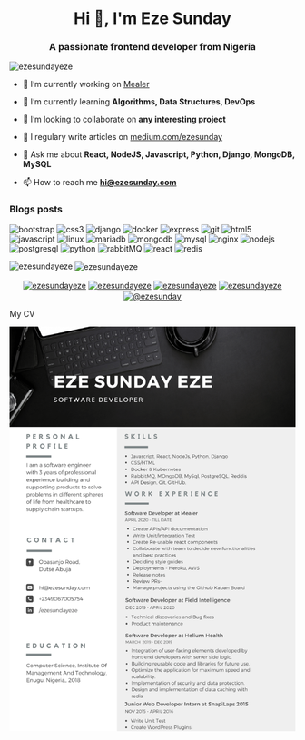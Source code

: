 <h1 align="center">Hi 👋, I'm Eze Sunday</h1>
<h3 align="center">A passionate frontend developer from Nigeria</h3>

<p align="left"> <img src="https://komarev.com/ghpvc/?username=ezesundayeze" alt="ezesundayeze" /> </p>

- 🔭 I’m currently working on [Mealer](mealer.io)

- 🌱 I’m currently learning **Algorithms, Data Structures, DevOps**

- 👯 I’m looking to collaborate on **any interesting project**

- 📝 I regulary write articles on [medium.com/ezesunday](medium.com/ezesunday)

- 💬 Ask me about **React, NodeJS, Javascript, Python, Django, MongoDB, MySQL**

- 📫 How to reach me **hi@ezesunday.com**

### Blogs posts
<!-- BLOG-POST-LIST:START -->
<!-- BLOG-POST-LIST:END -->

<p align="left"><img src="https://devicons.github.io/devicon/devicon.git/icons/bootstrap/bootstrap-plain.svg" alt="bootstrap" width="40" height="40"/> <img src="https://devicons.github.io/devicon/devicon.git/icons/css3/css3-original-wordmark.svg" alt="css3" width="40" height="40"/> <img src="https://devicons.github.io/devicon/devicon.git/icons/django/django-original.svg" alt="django" width="40" height="40"/> <img src="https://devicons.github.io/devicon/devicon.git/icons/docker/docker-original-wordmark.svg" alt="docker" width="40" height="40"/> <img src="https://devicons.github.io/devicon/devicon.git/icons/express/express-original-wordmark.svg" alt="express" width="40" height="40"/> <img src="https://www.vectorlogo.zone/logos/git-scm/git-scm-icon.svg" alt="git" width="40" height="40"/> <img src="https://devicons.github.io/devicon/devicon.git/icons/html5/html5-original-wordmark.svg" alt="html5" width="40" height="40"/> <img src="https://devicons.github.io/devicon/devicon.git/icons/javascript/javascript-original.svg" alt="javascript" width="40" height="40"/> <img src="https://devicons.github.io/devicon/devicon.git/icons/linux/linux-original.svg" alt="linux" width="40" height="40"/> <img src="https://www.vectorlogo.zone/logos/mariadb/mariadb-icon.svg" alt="mariadb" width="40" height="40"/> <img src="https://devicons.github.io/devicon/devicon.git/icons/mongodb/mongodb-original-wordmark.svg" alt="mongodb" width="40" height="40"/> <img src="https://devicons.github.io/devicon/devicon.git/icons/mysql/mysql-original-wordmark.svg" alt="mysql" width="40" height="40"/> <img src="https://devicons.github.io/devicon/devicon.git/icons/nginx/nginx-original.svg" alt="nginx" width="40" height="40"/> <img src="https://devicons.github.io/devicon/devicon.git/icons/nodejs/nodejs-original-wordmark.svg" alt="nodejs" width="40" height="40"/> <img src="https://devicons.github.io/devicon/devicon.git/icons/postgresql/postgresql-original-wordmark.svg" alt="postgresql" width="40" height="40"/> <img src="https://devicons.github.io/devicon/devicon.git/icons/python/python-original.svg" alt="python" width="40" height="40"/> <img src="https://www.vectorlogo.zone/logos/rabbitmq/rabbitmq-icon.svg" alt="rabbitMQ" width="40" height="40"/> <img src="https://devicons.github.io/devicon/devicon.git/icons/react/react-original-wordmark.svg" alt="react" width="40" height="40"/> <img src="https://devicons.github.io/devicon/devicon.git/icons/redis/redis-original-wordmark.svg" alt="redis" width="40" height="40"/></p><p><img align="left" src="https://github-readme-stats.vercel.app/api/top-langs/?username=ezesundayeze&layout=compact&hide=html" alt="ezesundayeze" /></p>

<p>&nbsp;<img align="center" src="https://github-readme-stats.vercel.app/api?username=ezesundayeze&show_icons=true" alt="ezesundayeze" /></p>

<p align="center"> 
<a href="https://dev.to/ezesundayeze" target="blank"><img align="center" src="https://cdn.jsdelivr.net/npm/simple-icons@3.0.1/icons/dev-dot-to.svg" alt="ezesundayeze" height="30" width="30" /></a>
<a href="https://twitter.com/ezesundayeze" target="blank"><img align="center" src="https://cdn.jsdelivr.net/npm/simple-icons@3.0.1/icons/twitter.svg" alt="ezesundayeze" height="30" width="30" /></a>
<a href="https://linkedin.com/in/ezesundayeze" target="blank"><img align="center" src="https://cdn.jsdelivr.net/npm/simple-icons@3.0.1/icons/linkedin.svg" alt="ezesundayeze" height="30" width="30" /></a>
<a href="https://instagram.com/ezesundayeze" target="blank"><img align="center" src="https://cdn.jsdelivr.net/npm/simple-icons@3.0.1/icons/instagram.svg" alt="ezesundayeze" height="30" width="30" /></a>
<a href="https://medium.com/@ezesunday" target="blank"><img align="center" src="https://cdn.jsdelivr.net/npm/simple-icons@3.0.1/icons/medium.svg" alt="@ezesunday" height="30" width="30" /></a>
</p>

My CV

![Eze](eze.png "My CV")

